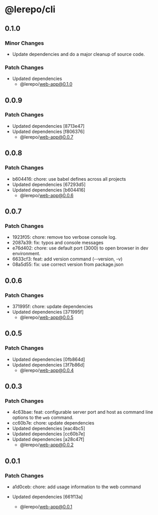 # @lerepo/cli

## 0.1.0

### Minor Changes

- Update dependencies and do a major cleanup of source code.

### Patch Changes

- Updated dependencies
  - @lerepo/web-app@0.1.0

## 0.0.9

### Patch Changes

- Updated dependencies [8713e47]
- Updated dependencies [f806376]
  - @lerepo/web-app@0.0.7

## 0.0.8

### Patch Changes

- b604416: chore: use babel defines across all projects
- Updated dependencies [67293d5]
- Updated dependencies [b604416]
  - @lerepo/web-app@0.0.6

## 0.0.7

### Patch Changes

- 1923f05: chore: remove too verbose console log.
- 2087a39: fix: typos and console messages
- e76d402: chore: use default port (3000) to open browser in dev environment.
- 6633cf3: feat: add version command (--version, -v)
- 08a5d55: fix: use correct version from package.json

## 0.0.6

### Patch Changes

- 371995f: chore: update dependencies
- Updated dependencies [371995f]
  - @lerepo/web-app@0.0.5

## 0.0.5

### Patch Changes

- Updated dependencies [0fb864d]
- Updated dependencies [3f7b86d]
  - @lerepo/web-app@0.0.4

## 0.0.3

### Patch Changes

- 4c63bae: feat: configurable server port and host as command line options to the `web` command.
- cc60b7e: chore: update dependencies
- Updated dependencies [eac4bc5]
- Updated dependencies [cc60b7e]
- Updated dependencies [a28c47f]
  - @lerepo/web-app@0.0.2

## 0.0.1

### Patch Changes

- a1d0ceb: chore: add usage information to the web command

- Updated dependencies [661f13a]

  - @lerepo/web-app@0.0.1
